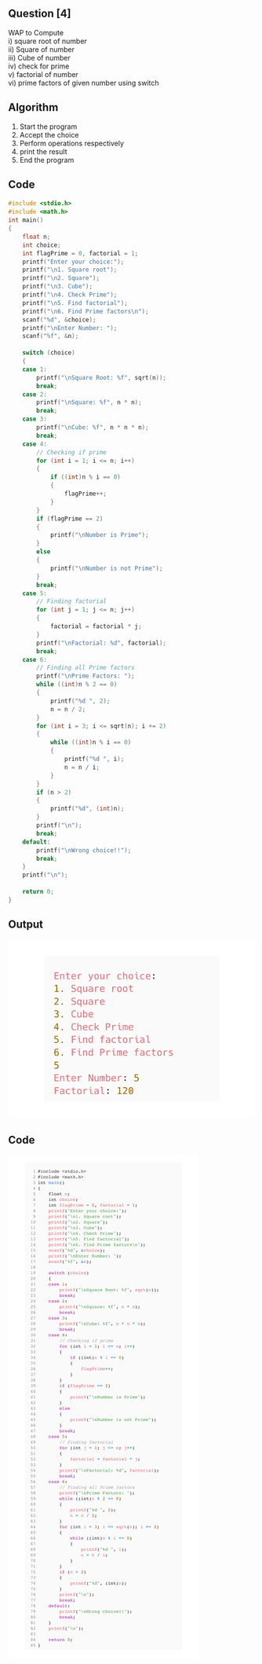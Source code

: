 <!-- Use CTRL+K+V if you are in VS code -->

## Question [4]

WAP to Compute <br>
i) square root of number <br>
ii) Square of number<br>
iii) Cube of number <br>
iv) check for prime<br>
v) factorial of number <br>
vi) prime factors of given number using switch<br>

## Algorithm

1. Start the program
2. Accept the choice
3. Perform operations respectively
4. print the result
5. End the program

## Code

```c
#include <stdio.h>
#include <math.h>
int main()
{
    float n;
    int choice;
    int flagPrime = 0, factorial = 1;
    printf("Enter your choice:");
    printf("\n1. Square root");
    printf("\n2. Square");
    printf("\n3. Cube");
    printf("\n4. Check Prime");
    printf("\n5. Find factorial");
    printf("\n6. Find Prime factors\n");
    scanf("%d", &choice);
    printf("\nEnter Number: ");
    scanf("%f", &n);

    switch (choice)
    {
    case 1:
        printf("\nSquare Root: %f", sqrt(n));
        break;
    case 2:
        printf("\nSquare: %f", n * n);
        break;
    case 3:
        printf("\nCube: %f", n * n * n);
        break;
    case 4:
        // Checking if prime
        for (int i = 1; i <= n; i++)
        {
            if ((int)n % i == 0)
            {
                flagPrime++;
            }
        }
        if (flagPrime == 2)
        {
            printf("\nNumber is Prime");
        }
        else
        {
            printf("\nNumber is not Prime");
        }
        break;
    case 5:
        // Finding factorial
        for (int j = 1; j <= n; j++)
        {
            factorial = factorial * j;
        }
        printf("\nFactorial: %d", factorial);
        break;
    case 6:
        // Finding all Prime factors
        printf("\nPrime Factors: ");
        while ((int)n % 2 == 0)
        {
            printf("%d ", 2);
            n = n / 2;
        }
        for (int i = 3; i <= sqrt(n); i += 2)
        {
            while ((int)n % i == 0)
            {
                printf("%d ", i);
                n = n / i;
            }
        }
        if (n > 2)
        {
            printf("%d", (int)n);
        }
        printf("\n");
        break;
    default:
        printf("\nWrong choice!!");
        break;
    }
    printf("\n");

    return 0;
}
```

## Output

![Output](/src/output/4-o_p.png)

## Code
![Code](../src/output/4_code.png)
<!-- 
Note: if you are using text-editor to view this document I highly recommend you to use vs code or sublime text so its easier to read the contents of the file
VS Code - https://code.visualstudio.com/download
Sublime Text - https://www.sublimetext.com/download 
--!>

